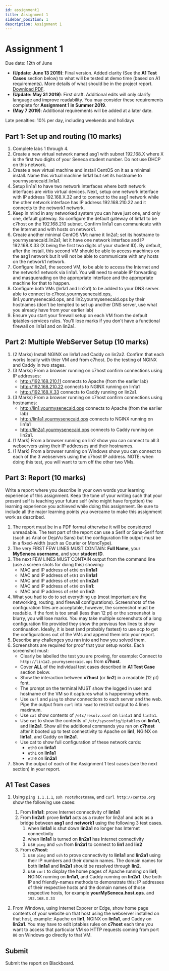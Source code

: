 ```yaml
---
id: assignment1
title: Assignment 1
sidebar_position: 1
description: Assignment 1
---
```


# Assignment 1

Due date: 12th of June

- **(Update: June 13 2019)**: Final version. Added clarity (See the **A1 Test Cases** section below) to what will be tested at demo time (based on A1 requirements). More details of what should be in the project report. [Download PDF](https://wiki.cdot.senecacollege.ca/w/imgs/19b-SRT210_a1.pdf).
- **(Update: May 31 2019)**: First draft. Additional edits will only clarify language and improve readability. You may consider these requirements complete for **Assignment 1 in Summer 2019**.
- **(May 7 2019)**: Additional requirements will be added at a later date.

Late penalties: 10% per day, including weekends and holidays

## Part 1: Set up and routing (10 marks)

1. Complete labs 1 through 4.
2. Create a new virtual network named asg1 with subnet 192.168.X where X is the first two digits of your Seneca student number. Do not use DHCP on this network.
3. Create a new virtual machine and install CentOS on it as a minimal install. Name this virtual machine lin1a1 but set its hostname to yourmysenecaid.lin1a1.
4. Setup lin1a1 to have two network interfaces where both network interfaces are virtio virtual devices. Next, setup one network interface with IP address 192.168.X.32 and to connect to the asg1 network while the other network interface has IP address 192.168.210.22 and it connects to the network1 network.
5. Keep in mind in any networked system you can have just one, and only one, default gateway. So configure the default gateway of lin1a1 to be c7host on the 192.168.210 subnet. Confirm lin1a1 can communicate with the Internet and with hosts on network1.
6. Create another minimal CentOS VM: name it lin2a1; set its hostname to yourmysenecaid.lin2a1; let it have one network interface and IP 192.168.X.33 (X being the first two digits of your student ID). By default, after the install, this second VM should be able to access machines on the asg1 network but it will not be able to communicate with any hosts on the network1 network.
7. Configure lin2a1, the second VM, to be able to access the Internet and the network1 network via lin1a1. You will need to enable IP forwarding and masquerading on the appropriate interface and the appropriate machine for that to happen.
8. Configure both VMs (lin1a1 and lin2a1) to be added to your DNS server. able to connect to c7host.yourmysenecaid.ops, lin1.yourmysenecaid.ops, and lin2.yourmysenecaid.ops by their hostnames (don't be tempted to set up another DNS server, use what you already have from your earlier lab)
9. Ensure you start your firewall setup on each VM from the default iptables-services rules. You'll lose marks if you don't have a functional firewall on lin1a1 and on lin2a1.

## Part 2: Multiple WebServer Setup (10 marks)

1. (2 Marks) Install NGINX on lin1a1 and Caddy on lin2a2. Confirm that each works locally with thier VM and from c7host. Do the testing of NGINX and Caddy in two stages.
2. (3 Marks) From a browser running on c7host confirm connections using IP addresses:
    * http://192.168.210.11 connects to Apache (from the earlier lab)
    * http://192.168.210.22 connects to NGINX running on lin1a1
    * http://192.168.X.33 connects to Caddy running on lin2a1.
3. (3 Marks) From a browser running on c7host confirm connections using hostnames:
    * http://lin1.yourmysenecaid.ops connects to Apache (from the earlier lab)
    * http://lin1a1.yourmysenecaid.ops connects to NGINX running on lin1a1
    * http://lin2a1.yourmysenecaid.ops connects to Caddy running on lin2a1.
4. (1 Mark) From a browser running on lin2 show you can connect to all 3 webservers using their IP addresses and their hostnames.
5. (1 Mark) From a browser running on Windows show you can connect to each of the 3 webservers using the c7host IP address. NOTE: when doing this test, you will want to turn off the other two VMs.

## Part 3: Report (10 marks)

Write a report where you describe in your own words your learning experience of this assignment. Keep the tone of your writing such that your present self is teaching your future self (who might have forgotten) the learning experience you achieved while doing this assignment. Be sure to include all the major learning points you overcame to make this assignment work as described.

1. The report must be in a PDF format otherwise it will be considered unreadable. The text part of the report can use a Serif or Sans-Serif font (such as Arial or DejaVu Sans) but the configuration file output must be in a fixed-width (such as Courier or MonoType).
2. The very FIRST FEW LINES MUST CONTAIN: **Full Name**, your **MySeneca username**, and your **student ID**.
3. The next FEW LINES MUST CONTAIN output from the command line (use a screen shots for doing this) showing:
    + MAC and IP address of `eth0` on **lin1a1**
    + MAC and IP address of `eth1` on **lin1a1**
    + MAC and IP address of `eth0` on **lin2a1**
    + MAC and IP address of `eth0` on **lin1**:
    + MAC and IP address of `eth0` on **lin2**:
4. What you had to do to set everything up (most important are the networking, routing, and firewall configurations). Screenshots of the configuration files are acceptable, however, the screenshot must be readable. If the font is too small (less than 12 pt) or the screenshot is blurry, you will lose marks. You may take multiple screenshots of a long configuration file provided they show the previous few lines to show continuation. Ideally, it is best (and probably fastest) to use scp to get the configurations out of the VMs and append them into your report.
5. Describe any challenges you ran into and how you solved them.
6. Screenshots are required for proof that your setup works. Each screenshot must:
    + Clearly be labelled the test you are proving, for example: Connect to `http://lin1a2.yourmysenecaid.ops` from **c7host**.
    + Cover **ALL** of the individual test cases described in **A1 Test Case** section below.
    + Show the interaction between **c7host** (or **lin2**) in a readable (12 pt) font.
    + The prompt on the terminal MUST show the logged in user and hostname of the VM so it captures what is happenning where.
    + Use `curl` and `ping` to show connections to each server and the web. Pipe the output from `curl` into `head` to restrict output to 4 lines maximum.
    + Use `cat` show contents of `/etc/resolv.conf` on `lin1a1` and `lin2a1`.
    + Use `cat` to show the contents of `/etc/sysconfig/iptables` on **lin1a1**, and **lin2a1**. Show all the additional commands you ran on **c7host** after it booted up to test connectivity to Apache on **lin1**, NGINX on **lin1a1**, and Caddy on **lin2a1**.
    + Use cat to show full configuration of these network cards:
        + `eth0` on **lin1a1**
        + `eth1` on **lin1a1**
        + `eth0` on **lin2a1**
7. Show the output of each of the Assignment 1 test cases (see the next section) in your report.

## A1 Test Cases

1. Using `ping 1.1.1.1`, `ssh root@hostname`, and `curl http://centos.org` show the following use cases:

    1. From **lin1a1**: prove Internet connectivity of **lin1a1**
    2. From **lin2a1**: prove **lin1a1** acts as a router for lin2a1 and acts as a bridge between **asg1** and **network1** using the following 3 test cases.
        1. when **lin1a1** is shut down **lin2a1** no longer has Internet connectivity
        2. when **lin1a1** is turned on **lin2a1** has Internet connectivity
        3. use `ping` and `ssh` from **lin2a1** to connect to **lin1** and **lin2**
    3. From **c7host**:
        1. use `ping` and `ssh` to prove connectivity to **lin1a1** and **lin2a1** using their IP numbers and their domain names. The domain names for both **lin1a1** and **lin2a1** should be resolved through **lin2**.
        2. use `curl` to display the home pages of Apache running on **lin1**; NGINX running on **lin1a1**, and Caddy running on **lin2a1**. Use both IP and friendly-names methods to demonstrate this: IP addresses of their respective hosts and the domain names of those respective hosts, for example **yourMySeneca.host.ops**. and `192.168.X.33`

2. From Windows, using Internet Exporer or Edge, show home page contents of your website on that host using the webserver installed on that host, example: Apache on **lin1**, NGINX on **lin1a1**, and Caddy on **lin2a1**. You may have to edit iptables rules on **c7host** each time you want to access that particular VM so HTTP requests coming from port `80` on Windows go directly to that VM.

## Submit

Submit the report on Blackboard.
